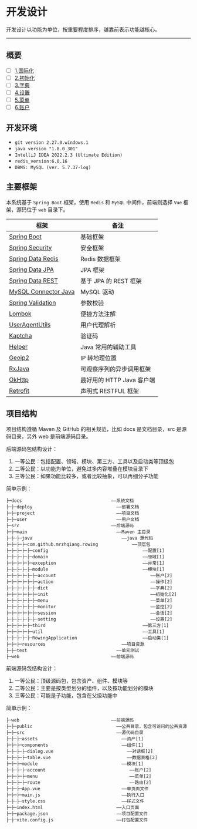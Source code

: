 开发设计
======

开发设计以功能为单位，按重要程度排序，越靠前表示功能越核心。

---

## 概要

- [ ] [1.国际化](1.i18n.md)
- [ ] [2.初始化](2.init.md)
- [ ] [3.字典](3.dict.md)
- [ ] [4.设置](4.setting.md)
- [ ] [5.菜单](5.menu.md)
- [ ] [6.账户](6.account.md)

## 开发环境

- `git version 2.27.0.windows.1`
- `java version "1.8.0_301"`
- `IntelliJ IDEA 2022.2.3 (Ultimate Edition)`
- `redis_version:6.0.16`
- `DBMS: MySQL (ver. 5.7.37-log)`

## 主要框架

本系统基于 `Spring Boot` 框架，使用 `Redis` 和 `MySQL` 中间件，前端则选择 `Vue` 框架，源码位于 `web` 目录下。

| 框架                                                                    | 备注                 |
|-----------------------------------------------------------------------|--------------------|
| [Spring Boot](https://spring.io/projects/spring-boot)                 | 基础框架               |
| [Spring Security](https://spring.io/projects/spring-security)         | 安全框架               |
| [Spring Data Redis](https://spring.io/projects/spring-data-redis)     | Redis 数据框架         |
| [Spring Data JPA](https://spring.io/projects/spring-data-jpa)         | JPA 框架             |
| [Spring Data REST](https://spring.io/projects/spring-data-rest)       | 基于 JPA 的 REST 框架   |
| [MySQL Connector Java](https://dev.mysql.com/doc/connector-j/8.0/en/) | MySQL 驱动           |
| [Spring Validation](https://beanvalidation.org/)                      | 参数校验               |
| [Lombok](https://projectlombok.org/)                                  | 便捷方法注解             |
| [UserAgentUtils](https://www.bitwalker.eu/software/user-agent-utils)  | 用户代理解析             |
| [Kaptcha](https://github.com/mrzhqiang/kaptcha-spring-boot-starter)   | 验证码                |
| [Helper](https://github.com/mrzhqiang/helper)                         | Java 常用的辅助工具       |
| [Geoip2](https://dev.maxmind.com/geoip?lang=en)                       | IP 转地理位置           |
| [RxJava](https://github.com/ReactiveX/RxJava)                         | 可观察序列的异步调用框架       |
| [OkHttp](https://github.com/square/okhttp)                            | 最好用的 HTTP Java 客户端 |
| [Retrofit](https://github.com/square/retrofit)                        | 声明式 RESTFUL 框架     |

## 项目结构

项目结构遵循 Maven 及 GitHub 的相关规范，比如 docs 是文档目录，src 是源码目录，另外 web 是前端源码目录。

后端源码包结构设计：

1. 一等公民：包括配置、领域、模块、第三方、工具以及启动类等顶级包
2. 二等公民：以功能为单位，避免过多内容堆叠在模块目录下
3. 三等公民：如果功能比较多，或者比较抽象，可以再细分子功能

简单示例：

```
├─docs                                  ——系统文档
├─├─deploy                                ——部署文档
├─├─project                               ——项目文档
├─├─user                                  ——用户文档
├─src                                   ——后端源码
├─├─main                                  ——Maven 主目录
├─├─├─java                                  ——java 源代码
├─├─├─├─com.github.mrzhqiang.rowing             ——顶层包
├─├─├─├─├─config                                    ——配置[1]
├─├─├─├─├─domain                                    ——领域[1]
├─├─├─├─├─exception                                 ——异常[1]
├─├─├─├─├─module                                    ——模块[1]
├─├─├─├─├─├─account                                    ——账户[2]
├─├─├─├─├─├─action                                     ——操作[2]
├─├─├─├─├─├─dict                                       ——字典[2]
├─├─├─├─├─├─init                                       ——初始化[2]
├─├─├─├─├─├─menu                                       ——菜单[2]
├─├─├─├─├─├─monitor                                    ——监控[2]
├─├─├─├─├─├─session                                    ——会话[2]
├─├─├─├─├─├─setting                                    ——设置[2]
├─├─├─├─├─third                                     ——第三方[1]
├─├─├─├─├─util                                      ——工具[1]
├─├─├─├─├─RowingApplication                         ——启动类[1]
├─├─├─resources                             ——项目资源
├─├─test                                  ——单元测试
├─web                                   ——前端源码
```

前端源码包结构设计：

1. 一等公民：顶级源码包，包含资产、组件、模块等
2. 二等公民：主要是按类型划分的组件，以及按功能划分的模块
3. 三等公民：可能是子功能，包含在父级功能中

简单示例：

```
├─web                                   ——前端源码
├─├─public                                ——公共目录，包含可访问的公共资源
├─├─src                                   ——源代码目录
├─├─├─assets                                ——资产[1]
├─├─├─components                            ——组件[1]
├─├─├─├─dialog.vue                            ——对话框[2]
├─├─├─├─table.vue                             ——数据表格[2]
├─├─├─module                                ——模块[1]
├─├─├─├─account                                ——账户[2]
├─├─├─├─menu                                   ——菜单[2]
├─├─├─├─route                                  ——路由[2]
├─├─├─App.vue                               ——单页面文件
├─├─├─main.js                               ——执行入口
├─├─├─style.css                             ——样式文件
├─├─index.html                            ——入口页面
├─├─package.json                          ——项目配置文件
├─├─vite.config.js                        ——打包配置文件
```
